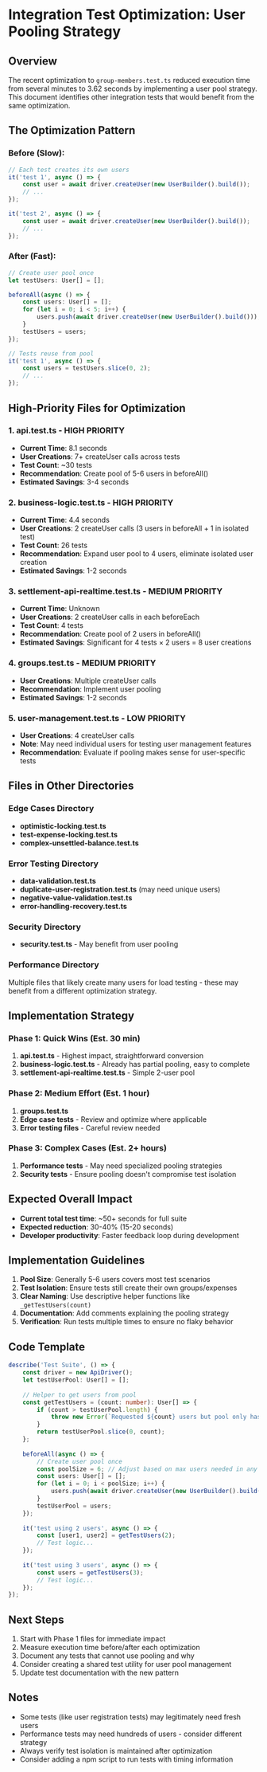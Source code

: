 # Integration Test Optimization: User Pooling Strategy

## Overview
The recent optimization to `group-members.test.ts` reduced execution time from several minutes to 3.62 seconds by implementing a user pool strategy. This document identifies other integration tests that would benefit from the same optimization.

## The Optimization Pattern

### Before (Slow):
```typescript
// Each test creates its own users
it('test 1', async () => {
    const user = await driver.createUser(new UserBuilder().build());
    // ...
});

it('test 2', async () => {
    const user = await driver.createUser(new UserBuilder().build());
    // ...
});
```

### After (Fast):
```typescript
// Create user pool once
let testUsers: User[] = [];

beforeAll(async () => {
    const users: User[] = [];
    for (let i = 0; i < 5; i++) {
        users.push(await driver.createUser(new UserBuilder().build()));
    }
    testUsers = users;
});

// Tests reuse from pool
it('test 1', async () => {
    const users = testUsers.slice(0, 2);
    // ...
});
```

## High-Priority Files for Optimization

### 1. **api.test.ts** - HIGH PRIORITY
- **Current Time**: 8.1 seconds
- **User Creations**: 7+ createUser calls across tests
- **Test Count**: ~30 tests
- **Recommendation**: Create pool of 5-6 users in beforeAll()
- **Estimated Savings**: 3-4 seconds

### 2. **business-logic.test.ts** - HIGH PRIORITY  
- **Current Time**: 4.4 seconds
- **User Creations**: 2 createUser calls (3 users in beforeAll + 1 in isolated test)
- **Test Count**: 26 tests
- **Recommendation**: Expand user pool to 4 users, eliminate isolated user creation
- **Estimated Savings**: 1-2 seconds

### 3. **settlement-api-realtime.test.ts** - MEDIUM PRIORITY
- **Current Time**: Unknown
- **User Creations**: 2 createUser calls in each beforeEach
- **Test Count**: 4 tests
- **Recommendation**: Create pool of 2 users in beforeAll()
- **Estimated Savings**: Significant for 4 tests × 2 users = 8 user creations

### 4. **groups.test.ts** - MEDIUM PRIORITY
- **User Creations**: Multiple createUser calls
- **Recommendation**: Implement user pooling
- **Estimated Savings**: 1-2 seconds

### 5. **user-management.test.ts** - LOW PRIORITY
- **User Creations**: 4 createUser calls
- **Note**: May need individual users for testing user management features
- **Recommendation**: Evaluate if pooling makes sense for user-specific tests

## Files in Other Directories

### Edge Cases Directory
- **optimistic-locking.test.ts**
- **test-expense-locking.test.ts**
- **complex-unsettled-balance.test.ts**

### Error Testing Directory  
- **data-validation.test.ts**
- **duplicate-user-registration.test.ts** (may need unique users)
- **negative-value-validation.test.ts**
- **error-handling-recovery.test.ts**

### Security Directory
- **security.test.ts** - May benefit from user pooling

### Performance Directory
Multiple files that likely create many users for load testing - these may benefit from a different optimization strategy.

## Implementation Strategy

### Phase 1: Quick Wins (Est. 30 min)
1. **api.test.ts** - Highest impact, straightforward conversion
2. **business-logic.test.ts** - Already has partial pooling, easy to complete
3. **settlement-api-realtime.test.ts** - Simple 2-user pool

### Phase 2: Medium Effort (Est. 1 hour)
1. **groups.test.ts** 
2. **Edge case tests** - Review and optimize where applicable
3. **Error testing files** - Careful review needed

### Phase 3: Complex Cases (Est. 2+ hours)
1. **Performance tests** - May need specialized pooling strategies
2. **Security tests** - Ensure pooling doesn't compromise test isolation

## Expected Overall Impact

- **Current total test time**: ~50+ seconds for full suite
- **Expected reduction**: 30-40% (15-20 seconds)
- **Developer productivity**: Faster feedback loop during development

## Implementation Guidelines

1. **Pool Size**: Generally 5-6 users covers most test scenarios
2. **Test Isolation**: Ensure tests still create their own groups/expenses
3. **Clear Naming**: Use descriptive helper functions like `_getTestUsers(count)`
4. **Documentation**: Add comments explaining the pooling strategy
5. **Verification**: Run tests multiple times to ensure no flaky behavior

## Code Template

```typescript
describe('Test Suite', () => {
    const driver = new ApiDriver();
    let testUserPool: User[] = [];
    
    // Helper to get users from pool
    const getTestUsers = (count: number): User[] => {
        if (count > testUserPool.length) {
            throw new Error(`Requested ${count} users but pool only has ${testUserPool.length}`);
        }
        return testUserPool.slice(0, count);
    };
    
    beforeAll(async () => {
        // Create user pool once
        const poolSize = 6; // Adjust based on max users needed in any test
        const users: User[] = [];
        for (let i = 0; i < poolSize; i++) {
            users.push(await driver.createUser(new UserBuilder().build()));
        }
        testUserPool = users;
    });
    
    it('test using 2 users', async () => {
        const [user1, user2] = getTestUsers(2);
        // Test logic...
    });
    
    it('test using 3 users', async () => {
        const users = getTestUsers(3);
        // Test logic...
    });
});
```

## Next Steps

1. Start with Phase 1 files for immediate impact
2. Measure execution time before/after each optimization
3. Document any tests that cannot use pooling and why
4. Consider creating a shared test utility for user pool management
5. Update test documentation with the new pattern

## Notes

- Some tests (like user registration tests) may legitimately need fresh users
- Performance tests may need hundreds of users - consider different strategy
- Always verify test isolation is maintained after optimization
- Consider adding a npm script to run tests with timing information